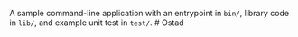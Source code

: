 A sample command-line application with an entrypoint in `bin/`, library code
in `lib/`, and example unit test in `test/`.
#   O s t a d  
 